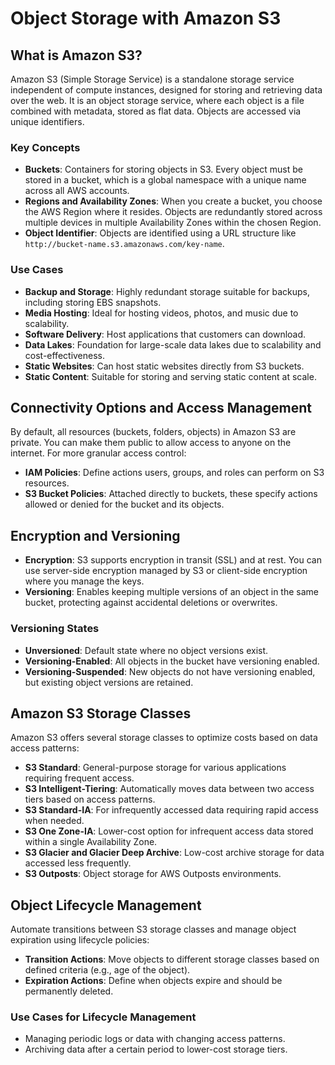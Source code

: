 # Object Storage with Amazon S3

## What is Amazon S3?

Amazon S3 (Simple Storage Service) is a standalone storage service independent of compute instances, designed for storing and retrieving data over the web. It is an object storage service, where each object is a file combined with metadata, stored as flat data. Objects are accessed via unique identifiers.

### Key Concepts

- **Buckets**: Containers for storing objects in S3. Every object must be stored in a bucket, which is a global namespace with a unique name across all AWS accounts.
- **Regions and Availability Zones**: When you create a bucket, you choose the AWS Region where it resides. Objects are redundantly stored across multiple devices in multiple Availability Zones within the chosen Region.
- **Object Identifier**: Objects are identified using a URL structure like `http://bucket-name.s3.amazonaws.com/key-name`.

### Use Cases

- **Backup and Storage**: Highly redundant storage suitable for backups, including storing EBS snapshots.
- **Media Hosting**: Ideal for hosting videos, photos, and music due to scalability.
- **Software Delivery**: Host applications that customers can download.
- **Data Lakes**: Foundation for large-scale data lakes due to scalability and cost-effectiveness.
- **Static Websites**: Can host static websites directly from S3 buckets.
- **Static Content**: Suitable for storing and serving static content at scale.

## Connectivity Options and Access Management

By default, all resources (buckets, folders, objects) in Amazon S3 are private. You can make them public to allow access to anyone on the internet. For more granular access control:

- **IAM Policies**: Define actions users, groups, and roles can perform on S3 resources.
- **S3 Bucket Policies**: Attached directly to buckets, these specify actions allowed or denied for the bucket and its objects.

## Encryption and Versioning

- **Encryption**: S3 supports encryption in transit (SSL) and at rest. You can use server-side encryption managed by S3 or client-side encryption where you manage the keys.
- **Versioning**: Enables keeping multiple versions of an object in the same bucket, protecting against accidental deletions or overwrites.

### Versioning States

- **Unversioned**: Default state where no object versions exist.
- **Versioning-Enabled**: All objects in the bucket have versioning enabled.
- **Versioning-Suspended**: New objects do not have versioning enabled, but existing object versions are retained.

## Amazon S3 Storage Classes

Amazon S3 offers several storage classes to optimize costs based on data access patterns:

- **S3 Standard**: General-purpose storage for various applications requiring frequent access.
- **S3 Intelligent-Tiering**: Automatically moves data between two access tiers based on access patterns.
- **S3 Standard-IA**: For infrequently accessed data requiring rapid access when needed.
- **S3 One Zone-IA**: Lower-cost option for infrequent access data stored within a single Availability Zone.
- **S3 Glacier and Glacier Deep Archive**: Low-cost archive storage for data accessed less frequently.
- **S3 Outposts**: Object storage for AWS Outposts environments.

## Object Lifecycle Management

Automate transitions between S3 storage classes and manage object expiration using lifecycle policies:

- **Transition Actions**: Move objects to different storage classes based on defined criteria (e.g., age of the object).
- **Expiration Actions**: Define when objects expire and should be permanently deleted.

### Use Cases for Lifecycle Management

- Managing periodic logs or data with changing access patterns.
- Archiving data after a certain period to lower-cost storage tiers.
